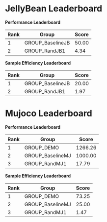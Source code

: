 # JellyBean Leaderboard

**Performance Leaderboard**

|Rank      |Group     |Score     |
|----------|----------|----------|
|1      |GROUP_BaselineJB     |50.00     |
|2      |GROUP_RandJB1     |4.34     |


**Sample Efficiency Leaderboard**

|Rank      |Group     |Score     |
|----------|----------|----------|
|1      |GROUP_BaselineJB     |20.00     |
|2      |GROUP_RandJB1     |1.97     |


# Mujoco Leaderboard

**Performance Leaderboard**

|Rank      |Group     |Score     |
|----------|----------|----------|
|1      |GROUP_DEMO     |1266.26     |
|2      |GROUP_BaselineMJ     |1000.00     |
|3      |GROUP_RandMJ1     |17.79     |


**Sample Efficiency Leaderboard**

|Rank      |Group     |Score     |
|----------|----------|----------|
|1      |GROUP_DEMO     |73.25     |
|2      |GROUP_BaselineMJ     |25.00     |
|3      |GROUP_RandMJ1     |1.47     |


